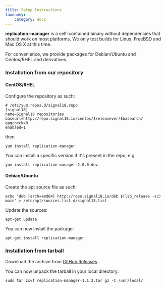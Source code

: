 ```yaml
---
title: Setup Instructions
taxonomy:
    category: docs
---
```


**replication-manager** is a self-contained binary without dependencies that should work on most platforms. We only test builds for Linux, FreeBSD and Mac OS X at this time.

For convenience, we provide packages for Debian/Ubuntu and Centos/RHEL and derivatives.

### Installation from our repository

#### CentOS/RHEL

Configure the repository as such:

```
# /etc/yum.repos.d/signal18.repo
[signal18]
name=Signal18 repositories
baseurl=http://repo.signal18.io/centos/$releasever/$basearch/
gpgcheck=0
enabled=1
```
then

`yum install replication-manager`

You can install a specific version if it's present in the repo, e.g.

`yum install replication-manager-2.0.0-dev`

#### Debian/Ubuntu

Create the apt source file as such:

`echo "deb [arch=amd64] http://repo.signal18.io/deb $(lsb_release -sc) main" > /etc/apt/sources.list.d/signal18.list`

Update the sources:

`apt-get update`

You can now install the package:

`apt-get install replication-manager`

### Installation from tarball

Download the archive from [GitHub Releases](https://github.com/signal18/replication-manager/releases).

You can now unpack the tarball in your local directory:

`sudo tar zxvf replication-manager-1.1.2.tar gz -C /usr/local/`


